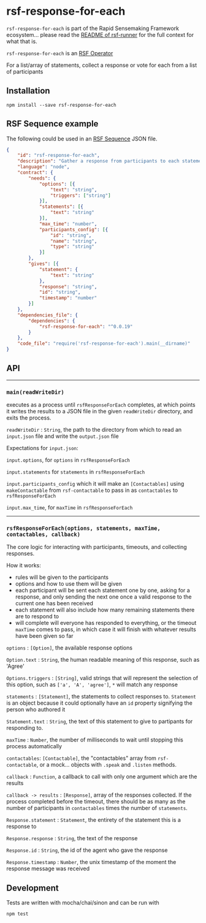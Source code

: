 # rsf-response-for-each

`rsf-response-for-each` is part of the Rapid Sensemaking Framework ecosystem... please read
the [README of rsf-runner](https://github.com/rapid-sensemaking-framework/rsf-runner/blob/master/README.md) for the full context for what that is.

`rsf-response-for-each` is an [RSF Operator](https://github.com/rapid-sensemaking-framework/rsf-runner#rsf-operators)

For a list/array of statements, collect a response or vote for each from a list of participants

## Installation
```
npm install --save rsf-response-for-each
```

## RSF Sequence example

The following could be used in an [RSF Sequence](https://github.com/rapid-sensemaking-framework/rsf-runner#rsf-sequences) JSON file.

```json
{
    "id": "rsf-response-for-each",
    "description": "Gather a response from participants to each statement in a list",
    "language": "node",
    "contract": {
        "needs": {
            "options": [{
                "text": "string",
                "triggers": ["string"]
            }],
            "statements": [{
                "text": "string"
            }],
            "max_time": "number",
            "participants_config": [{
                "id": "string",
                "name": "string",
                "type": "string"
            }]
        },
        "gives": [{
            "statement": {
                "text": "string"
            },
            "response": "string",
            "id": "string",
            "timestamp": "number"
        }]
    },
    "dependencies_file": {
        "dependencies": {
            "rsf-response-for-each": "^0.0.19"
        }
    },
    "code_file": "require('rsf-response-for-each').main(__dirname)"
}
```

## API

___

### `main(readWriteDir)`

executes as a process until `rsfResponseForEach` completes, at which points it writes the results to a JSON file in the given `readWriteDir` directory, and exits the process.

`readWriteDir` : `String`, the path to the directory from which to read an `input.json` file and write the `output.json` file

Expectations for `input.json`:

`input.options`, for `options` in `rsfResponseForEach`

`input.statements` for `statements` in `rsfResponseForEach`

`input.participants_config` which it will make an `[Contactables]` using `makeContactable` from `rsf-contactable`  to pass in as `contactables` to `rsfResponseForEach`

`input.max_time`, for `maxTime` in `rsfResponseForEach`

___

### `rsfResponseForEach(options, statements, maxTime, contactables, callback)`

The core logic for interacting with participants, timeouts, and collecting responses.

How it works:
- rules will be given to the participants
- options and how to use them will be given
- each participant will be sent each statement one by one, asking for a response, and only sending the next one once a valid response to the current one has been received
- each statement will also include how many remaining statements there are to respond to
- will complete will everyone has responded to everything, or the timeout `maxTime` comes to pass, in which case it will finish with whatever results have been given so far

`options` : `[Option]`, the available response options

`Option.text` : `String`, the human readable meaning of this response, such as 'Agree'

`Options.triggers` : `[String]`, valid strings that will represent the selection of this option, such as `['a', 'A', 'agree']`, `*` will match any response

`statements` : `[Statement]`, the statements to collect responses to. `Statement` is an object because it could optionally have an `id` property signifying the person who authored it

`Statement.text` : `String`, the text of this statement to give to partipants for responding to.

`maxTime` : `Number`, the number of milliseconds to wait until stopping this process automatically

`contactables`: `[Contactable]`, the "contactables" array from `rsf-contactable`, or a mock... objects with `.speak` and `.listen` methods.

`callback` : `Function`, a callback to call with only one argument which are the results

`callback -> results` : `[Response]`, array of the responses collected. If the process completed before the timeout, there should be as many as the number of participants in `contactables` times the number of `statements`.

`Response.statement` : `Statement`, the entirety of the statement this is a response to

`Response.response` : `String`, the text of the response

`Response.id` : `String`, the id of the agent who gave the response

`Response.timestamp` : `Number`, the unix timestamp of the moment the response message was received


## Development

Tests are written with mocha/chai/sinon and can be run with
```
npm test
```